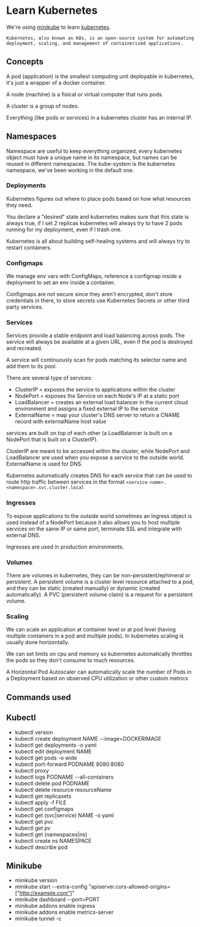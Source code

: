 # Learn Kubernetes

We're using [minikube](https://minikube.sigs.k8s.io/docs/) to learn [kubernetes](https://kubernetes.io/).

```
Kubernetes, also known as K8s, is an open-source system for automating deployment, scaling, and management of containerized applications.
```

## Concepts

A pod (application) is the smallest computing unit deployable in kubernetes, it's just a wrapper of a docker container.

A node (machine) is a fisical or virtual computer that runs pods.

A cluster is a group of nodes.

Everything (like pods or services) in a kubernetes cluster has an internal IP.

## Namespaces

Namespace are useful to keep everything organized, every kubernetes object must have a unique name in its namespace, but names can be reused in different namespaces. The kube-system is the kubernetes namespace, we've been working in the default one.

### Deployments

Kubernetes figures out where to place pods based on how what resources they need.

You declare a "desired" state and kubernetes makes sure that this state is always true, if I set 2 replicas kubernetes will always try to have 2 pods running for my deployment, even if I trash one.

Kubernetes is all about building self-healing systems and will always try to restart containers.

### Configmaps

We manage env vars with ConfigMaps, reference a configmap inside a deployment to set an env inside a container.

Configmaps are not secure since they aren't encrypted, don't store credentials in there, to store secrets use Kubernetes Secrets or other third party services.

### Services

Services provide a stable endpoint and load balancing across pods. The service will always be available at a given URL, even if the pod is destroyed and recreated.

A service will continuously scan for pods matching its selector name and add them to its pool.

There are several type of services:

- ClusterIP = exposes the service to applications within the cluster
- NodePort = exposes the Service on each Node's IP at a static port
- LoadBalancer = creates an external load balancer in the current cloud environment and assigns a fixed external IP to the service
- ExternalName = map your cluster's DNS server to return a CNAME record with externalName host value

services are built on top of each other (a LoadBalancer is built on a NodePort that is built on a ClusterIP).

ClusterIP are meant to be accessed within the cluster, while NodePort and LoadBalancer are used when you expose a service to the outside world. ExternalName is used for DNS.

Kubernetes automatically creates DNS for each service that can be used to route http traffic between services in the format `<service-name>.<namespace>.svc.cluster.local`

### Ingresses

To expose applications to the outside world sometimes an Ingress object is used instead of a NodePort because it also allows you to host multiple services on the same IP or same port, terminate SSL and integrate with external DNS.

Ingresses are used in production environments.

### Volumes

There are volumes in kubernetes, they can be non-persistent/ephimeral or persistent. A persistent volume is a cluster level resource attached to a pod, and they can be static (created manually) or dynamic (created automatically). A PVC (persistent volume claim) is a request for a persistent volume.

### Scaling

We can scale an application at container level or at pod level (having multiple containers in a pod and multiple pods). In kubernetes scaling is usually done horizontally.

We can set limits on cpu and memory so kubernetes automatically throttles the pods so they don't consume to much resources.

A Horizontal Pod Autoscaler can automatically scale the number of Pods in a Deployment based on observed CPU utilization or other custom metrics

## Commands used

## Kubectl

- kubectl version
- kubectl create deployment NAME --image=DOCKERIMAGE
- kubectl get deployments -o yaml
- kubectl edit deployment NAME
- kubectl get pods -o wide
- kubectl port-forward PODNAME 8080:8080
- kubectl proxy
- kubectl logs PODNAME --all-containers
- kubectl delete pod PODNAME
- kubectl delete resource resourceName
- kubectl get replicasets
- kubectl apply -f FILE
- kubectl get configmaps
- kubectl get (svc|service) NAME -o yaml
- kubectl get pvc
- kubectl get pv
- kubectl get (namespaces|ns)
- kubectl create ns NAMESPACE
- kubectl describe pod

## Minikube

- minikube version
- minikube start --extra-config "apiserver.cors-allowed-origins=["http://example.com"]"
- minikube dashboard --port=PORT
- minikube addons enable ingress
- minikube addons enable metrics-server
- minikube tunnel -c
